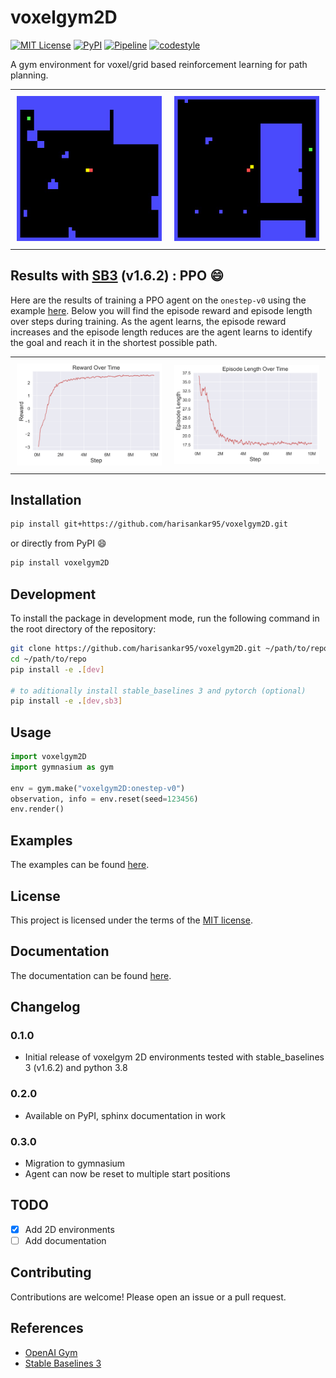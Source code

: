# voxelgym2D

[![MIT License](https://img.shields.io/github/license/harisankar95/voxelgym2D)](LICENSE)
[![PyPI](https://img.shields.io/pypi/v/voxelgym2D)](https://pypi.org/project/voxelgym2D/)
[![Pipeline](https://github.com/harisankar95/voxelgym2D/actions/workflows/test-main.yml/badge.svg?branch=main)](https://github.com/harisankar95/voxelgym2D/actions/workflows/test-main.yml)
[![codestyle](https://img.shields.io/badge/code%20style-black-000000.svg)](https://github.com/psf/black)

A gym environment for voxel/grid based reinforcement learning for path planning.

<div id="solution-table">
    <table>
     <tr>
         <td style="padding:10px">
             <img src="https://github.com/harisankar95/voxelgym2D/raw/main/resources/solution_1.gif" width="375"/>
           </td>
            <td style="padding:10px">
             <img src="https://github.com/harisankar95/voxelgym2D/raw/main/resources/solution_2.gif" width="375"/>
            </td>
        </tr>
    </table>
</div>

## Results with [SB3](https://github.com/DLR-RM/stable-baselines3) (v1.6.2) : PPO :smile:

Here are the results of training a PPO agent on the `onestep-v0` using the example [here](examples/train_ppo.py). Below you will find the episode reward and episode length over steps during training. As the agent learns, the episode reward increases and the episode length reduces are the agent learns to identify the goal and reach it in the shortest possible path.

<div id="solution-table">
    <table>
     <tr>
         <td style="padding:10px">
             <img src="https://github.com/harisankar95/voxelgym2D/raw/main/resources/ep_reward.png" width="375"/>
           </td>
            <td style="padding:10px">
             <img src="https://github.com/harisankar95/voxelgym2D/raw/main/resources/ep_length.png" width="375"/>
            </td>
        </tr>
    </table>
</div>

## Installation

```bash
pip install git+https://github.com/harisankar95/voxelgym2D.git
```

or directly from PyPI :smile:

```bash
pip install voxelgym2D
```

## Development

To install the package in development mode, run the following command in the root directory of the repository:

```bash
git clone https://github.com/harisankar95/voxelgym2D.git ~/path/to/repo
cd ~/path/to/repo
pip install -e .[dev]

# to aditionally install stable_baselines 3 and pytorch (optional)
pip install -e .[dev,sb3]
```

## Usage

```python
import voxelgym2D
import gymnasium as gym

env = gym.make("voxelgym2D:onestep-v0")
observation, info = env.reset(seed=123456)
env.render()
```

## Examples

The examples can be found [here](examples).

## License

This project is licensed under the terms of the [MIT license](LICENSE).

## Documentation

The documentation can be found [here](https://harisankar95.github.io/voxelgym2D/).

## Changelog

### 0.1.0

- Initial release of voxelgym 2D environments tested with stable_baselines 3 (v1.6.2) and python 3.8

### 0.2.0

- Available on PyPI, sphinx documentation in work

### 0.3.0

- Migration to gymnasium
- Agent can now be reset to multiple start positions

## TODO

- [x] Add 2D environments
- [ ] Add documentation

## Contributing

Contributions are welcome! Please open an issue or a pull request.

## References

- [OpenAI Gym](https://arxiv.org/abs/1606.01540)
- [Stable Baselines 3](http://jmlr.org/papers/v22/20-1364.html)
